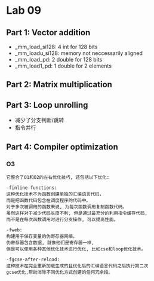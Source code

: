 # Lab 09

## Part 1: Vector addition
- _mm_load_si128: 4 int for 128 bits
- _mm_loadu_si128: memory not neccessarily aligned 
- _mm_load_pd: 2 double for 128 bits
- _mm_load1_pd: 1 double for 2 elements

## Part 2: Matrix multiplication

## Part 3: Loop unrolling
- 减少了分支判断/跳转
- 指令并行

## Part 4: Compiler optimization

### O3
    它整合了O1和O2的左右优化技巧, 还包括以下优化:

    -finline-functions:
    这种优化技术不为函数创建单独的汇编语言代码，
    而是把函数代码包含在调度程序的代码中。 
    对于多次被调用的函数来说, 为每次函数调用复制函数代码。 
    虽然这样对于减少代码长度不利, 但是通过最充分的利用指令缓存代码, 
    而不是在每次函数调用时进行分支操作, 可以提高性能。

    -fweb: 
    构建用于保存变量的伪寄存器网络。 
    伪寄存器包含数据, 就像他们是寄存器一样, 
    但是可以使用各种其他优化技术进行优化, 比如cse和loop优化技术。

    -fgcse-after-reload:
    这种技术在完全重新加载生成的且优化后的汇编语言代码之后执行第二次
    gcse优化,帮助消除不同优化方式创建的任何冗余段。